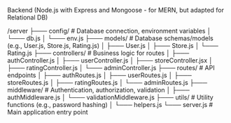  Backend (Node.js with Express and Mongoose - for MERN, but adapted for Relational DB)

 /server
├─── config/               # Database connection, environment variables
│   └─── db.js
│   └─── env.js
├─── models/                # Database schemas/models (e.g., User.js, Store.js, Rating.js)
│   ├─── User.js
│   ├─── Store.js
│   └─── Rating.js
├─── controllers/           # Business logic for routes
│   ├─── authController.js
│   ├─── userController.js
│   ├─── storeController.jsx
│   ├─── ratingController.js
│   └─── adminController.js
├─── routes/                # API endpoints
│   ├─── authRoutes.js
│   ├─── userRoutes.js
│   ├─── storeRoutes.js
│   ├─── ratingRoutes.js
│   └─── adminRoutes.js
├─── middleware/            # Authentication, authorization, validation
│   ├─── authMiddleware.js
│   └─── validationMiddleware.js
├─── utils/                 # Utility functions (e.g., password hashing)
│   └─── helpers.js
└─── server.js              # Main application entry point